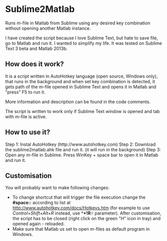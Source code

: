 # Sublime2Matlab
Runs m-file in Matlab from Sublime using any desired key combination without opening another Matlab instance.

I have created the script because I love Sublime Text, but hate to save file, go to Matlab and run it. I wanted to simplify my life. It was tested on Sublime Text 3 beta and Matlab 2013b.

<h2>How does it work?</h2>
It is a script written in AutoHotkey language (open source, Windows only), that runs in the background and when set key combination is detected, it gets path of the m-file opened in Sublime Text and opens it in Matlab and "press" F5 to run it.

More information and description can be found in the code comments.

The script is written to work only if Sublime Text window is opened and tab with m-file is active.

<h2>How to use it?</h2>
Step 1: Instal AutoHotkey (http://www.autohotkey.com)
Step 2: Download the sublime2matlab.ahk file and run it. (it will run in the background)
Step 3: Open any m-file in Sublime. Press WinKey + space bar to open it in Matlab and run it.

<h2>Customisation</h2>
You will probably want to make following changes:<br>

* To change shortcut that will trigger the file execution change the <b>#space::</b> according to list at http://www.autohotkey.com/docs/Hotkeys.htm (for example to use <i>Control+Shift+Alt+R</i> instead, use <b>^+!R::</b> parameter). After customisation, the script has to be closed (right click on the green "H" icon in tray) and opened again - reloaded.
* Make sure that Matlab us set to open m-files as default program in Windows.

